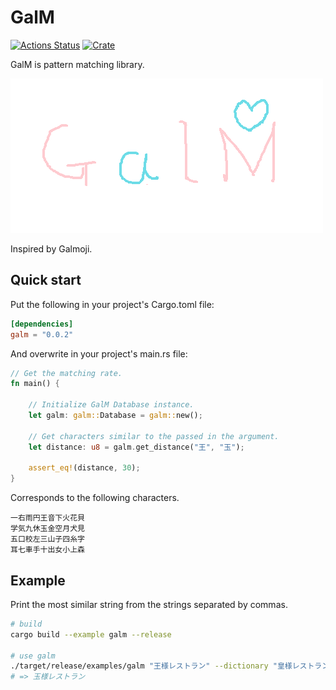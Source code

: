 # GalM

[![Actions Status](https://github.com/awrznc/GalM/workflows/Build/badge.svg)](https://github.com/awrznc/GalM/actions)
[![Crate](https://img.shields.io/crates/v/galm.svg)](https://crates.io/crates/galm)

GalM is pattern matching library.

![galm](docs/assets/image/galm.png)

Inspired by Galmoji.

## Quick start

Put the following in your project's Cargo.toml file:

```toml
[dependencies]
galm = "0.0.2"
```

And overwrite in your project's main.rs file:

```rust
// Get the matching rate.
fn main() {

    // Initialize GalM Database instance.
    let galm: galm::Database = galm::new();

    // Get characters similar to the passed in the argument.
    let distance: u8 = galm.get_distance("王", "玉");

    assert_eq!(distance, 30);
}
```

Corresponds to the following characters.

```text
一右雨円王音下火花貝
学気九休玉金空月犬見
五口校左三山子四糸字
耳七車手十出女小上森
```

## Example

Print the most similar string from the strings separated by commas.

```bash
# build
cargo build --example galm --release

# use galm
./target/release/examples/galm "王様レストラン" --dictionary "皇様レストラン,玉様レストラン,大様レストラン"
# => 玉様レストラン
```
